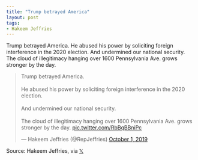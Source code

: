 ```yaml
---
title: "Trump betrayed America"
layout: post
tags:
- Hakeem Jeffries
---
```


Trump betrayed America. He abused his power by soliciting foreign interference in the 2020 election. And undermined our national security. The cloud of illegitimacy hanging over 1600 Pennsylvania Ave. grows stronger by the day.

<blockquote class="twitter-tweet"><p lang="en" dir="ltr">Trump betrayed America.<br><br>He abused his power by soliciting foreign interference in the 2020 election.<br><br>And undermined our national security.<br><br>The cloud of illegitimacy hanging over 1600 Pennsylvania Ave. grows stronger by the day. <a href="https://t.co/RbBqBBniPc">pic.twitter.com/RbBqBBniPc</a></p>&mdash; Hakeem Jeffries (@RepJeffries) <a href="https://twitter.com/RepJeffries/status/1179015153972649984?ref_src=twsrc%5Etfw">October 1, 2019</a></blockquote><script async src="https://platform.twitter.com/widgets.js" charset="utf-8"></script>

Source: Hakeem Jeffries, via [𝕏](https://x.com)
